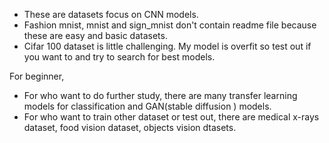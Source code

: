 * These are datasets focus on CNN models. 
*  Fashion mnist, mnist and sign_mnist don't contain readme file because these are easy and basic datasets. 
*  Cifar 100 dataset is little challenging. My model is overfit so test out if you want to and try to search for best models. 

For beginner, 
*  For who want to do further study, there are many transfer learning models for classification and GAN(stable diffusion ) models. 
*  For who want to train other dataset or test out, there are medical x-rays dataset, food vision dataset, objects vision dtasets. 